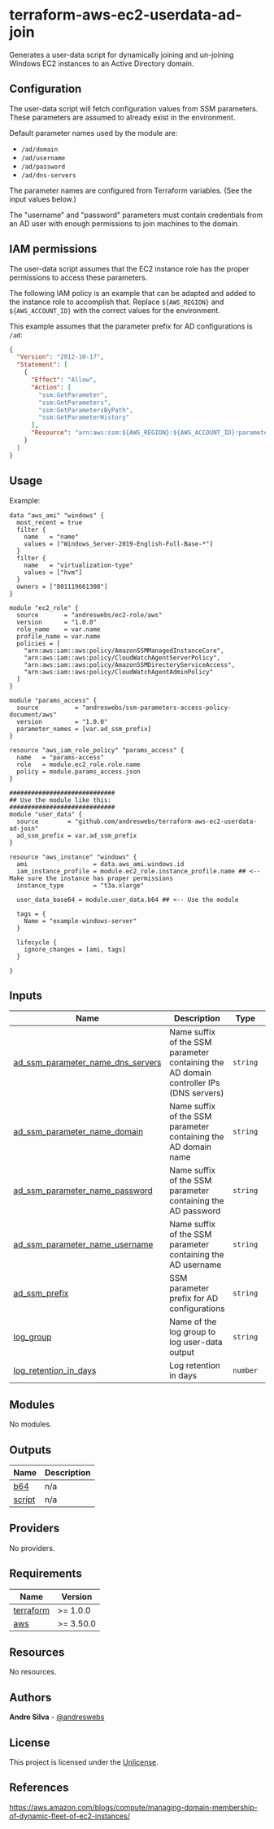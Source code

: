 # terraform-aws-ec2-userdata-ad-join

Generates a user-data script for dynamically joining and un-joining Windows EC2 instances to an Active Directory domain.

## Configuration

The user-data script will fetch configuration values from SSM parameters. These parameters are assumed to already exist in the environment.

Default parameter names used by the module are:

- `/ad/domain`
- `/ad/username`
- `/ad/password`
- `/ad/dns-servers`

The parameter names are configured from Terraform variables. (See the input values below.)

The "username" and "password" parameters must contain credentials from an AD user with enough permissions to join machines to the domain.

## IAM permissions

The user-data script assumes that the EC2 instance role has the proper permissions to access these parameters.

The following IAM policy is an example that can be adapted and added to the instance role to accomplish that.
Replace `${AWS_REGION}` and `${AWS_ACCOUNT_ID}` with the correct values for the environment. 

This example assumes that the parameter prefix for AD configurations is `/ad`:

```json
{
  "Version": "2012-10-17",
  "Statement": [
    {
      "Effect": "Allow",
      "Action": [
        "ssm:GetParameter",
        "ssm:GetParameters",
        "ssm:GetParametersByPath",
        "ssm:GetParameterHistory"
      ],
      "Resource": "arn:aws:ssm:${AWS_REGION}:${AWS_ACCOUNT_ID}:parameter/ad/*"
    }
  ]
}
```

[//]: # (BEGIN_TF_DOCS)


## Usage

Example:

```hcl
data "aws_ami" "windows" {
  most_recent = true
  filter {
    name   = "name"
    values = ["Windows_Server-2019-English-Full-Base-*"]
  }
  filter {
    name   = "virtualization-type"
    values = ["hvm"]
  }
  owners = ["801119661308"]
}

module "ec2_role" {
  source       = "andreswebs/ec2-role/aws"
  version      = "1.0.0"
  role_name    = var.name
  profile_name = var.name
  policies = [
    "arn:aws:iam::aws:policy/AmazonSSMManagedInstanceCore",
    "arn:aws:iam::aws:policy/CloudWatchAgentServerPolicy",
    "arn:aws:iam::aws:policy/AmazonSSMDirectoryServiceAccess",
    "arn:aws:iam::aws:policy/CloudWatchAgentAdminPolicy"
  ]
}

module "params_access" {
  source          = "andreswebs/ssm-parameters-access-policy-document/aws"
  version         = "1.0.0"
  parameter_names = [var.ad_ssm_prefix]
}

resource "aws_iam_role_policy" "params_access" {
  name   = "params-access"
  role   = module.ec2_role.role.name
  policy = module.params_access.json
}

#############################
## Use the module like this:
#############################
module "user_data" {
  source        = "github.com/andreswebs/terraform-aws-ec2-userdata-ad-join"
  ad_ssm_prefix = var.ad_ssm_prefix
}

resource "aws_instance" "windows" {
  ami                  = data.aws_ami.windows.id
  iam_instance_profile = module.ec2_role.instance_profile.name ## <-- Make sure the instance has proper permissions
  instance_type        = "t3a.xlarge"

  user_data_base64 = module.user_data.b64 ## <-- Use the module

  tags = {
    Name = "example-windows-server"
  }

  lifecycle {
    ignore_changes = [ami, tags]
  }

}
```



## Inputs

| Name | Description | Type | Default | Required |
|------|-------------|------|---------|:--------:|
| <a name="input_ad_ssm_parameter_name_dns_servers"></a> [ad\_ssm\_parameter\_name\_dns\_servers](#input\_ad\_ssm\_parameter\_name\_dns\_servers) | Name suffix of the SSM parameter containing the AD domain controller IPs (DNS servers) | `string` | `"/dns-servers"` | no |
| <a name="input_ad_ssm_parameter_name_domain"></a> [ad\_ssm\_parameter\_name\_domain](#input\_ad\_ssm\_parameter\_name\_domain) | Name suffix of the SSM parameter containing the AD domain name | `string` | `"/domain"` | no |
| <a name="input_ad_ssm_parameter_name_password"></a> [ad\_ssm\_parameter\_name\_password](#input\_ad\_ssm\_parameter\_name\_password) | Name suffix of the SSM parameter containing the AD password | `string` | `"/password"` | no |
| <a name="input_ad_ssm_parameter_name_username"></a> [ad\_ssm\_parameter\_name\_username](#input\_ad\_ssm\_parameter\_name\_username) | Name suffix of the SSM parameter containing the AD username | `string` | `"/username"` | no |
| <a name="input_ad_ssm_prefix"></a> [ad\_ssm\_prefix](#input\_ad\_ssm\_prefix) | SSM parameter prefix for AD configurations | `string` | `"/ad"` | no |
| <a name="input_log_group"></a> [log\_group](#input\_log\_group) | Name of the log group to log user-data output | `string` | `"/windows"` | no |
| <a name="input_log_retention_in_days"></a> [log\_retention\_in\_days](#input\_log\_retention\_in\_days) | Log retention in days | `number` | `30` | no |

## Modules

No modules.

## Outputs

| Name | Description |
|------|-------------|
| <a name="output_b64"></a> [b64](#output\_b64) | n/a |
| <a name="output_script"></a> [script](#output\_script) | n/a |

## Providers

No providers.

## Requirements

| Name | Version |
|------|---------|
| <a name="requirement_terraform"></a> [terraform](#requirement\_terraform) | >= 1.0.0 |
| <a name="requirement_aws"></a> [aws](#requirement\_aws) | >= 3.50.0 |

## Resources

No resources.

[//]: # (END_TF_DOCS)

## Authors

**Andre Silva** - [@andreswebs](https://github.com/andreswebs)

## License

This project is licensed under the [Unlicense](UNLICENSE.md).

## References

<https://aws.amazon.com/blogs/compute/managing-domain-membership-of-dynamic-fleet-of-ec2-instances/>
